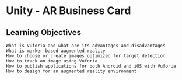 # Unity - AR Business Card

## Learning Objectives
    What is Vuforia and what are its advantages and disadvantages
    What is marker-based augmented reality
    How to choose or create images optimized for target detection
    How to track an image using Vuforia
    How to publish applications for both Android and iOS with Vuforia
    How to design for an augmented reality environment